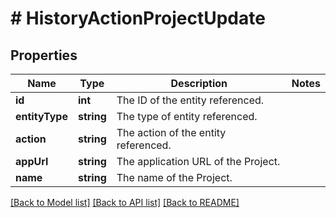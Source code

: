 # # HistoryActionProjectUpdate

## Properties

Name | Type | Description | Notes
------------ | ------------- | ------------- | -------------
**id** | **int** | The ID of the entity referenced. |
**entityType** | **string** | The type of entity referenced. |
**action** | **string** | The action of the entity referenced. |
**appUrl** | **string** | The application URL of the Project. |
**name** | **string** | The name of the Project. |

[[Back to Model list]](../../README.md#models) [[Back to API list]](../../README.md#endpoints) [[Back to README]](../../README.md)
